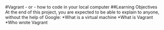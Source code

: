 #Vagrant - or - how to code in your local computer ##Learning Objectives
At the end of this project, you are expected to be able to explain to anyone, without the help of Google:
*What is a virtual machine
*What is Vagrant
*Who wrote Vagrant
